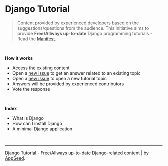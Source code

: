 # Django Tutorial

> Content provided by experienced developers based on the suggestions/questions from the audience. This initiative aims to provide **Free/Allways up-to-date** Django programming tutorials - Read the [Manifest](https://github.com/app-generator/learn-to-code).

<br />

**How it works**

- Access the existing content
- Open a [new issue](https://github.com/app-generator/tutorial-django/issues/new) to get an answer related to an existing topic
- Open a [new issue](https://github.com/app-generator/tutorial-django/issues/new) to open a new tutorial topic
- Answers will be provided by experienced contributors 
- Vote the response

<br />

**Index**

- What is Django
- How can I install Django
- A minimal Django application

<br />

---
Django Tutorial - Free/Allways up-to-date Django-related content | by [AppSeed](https://appseed.us?ref=gh).
